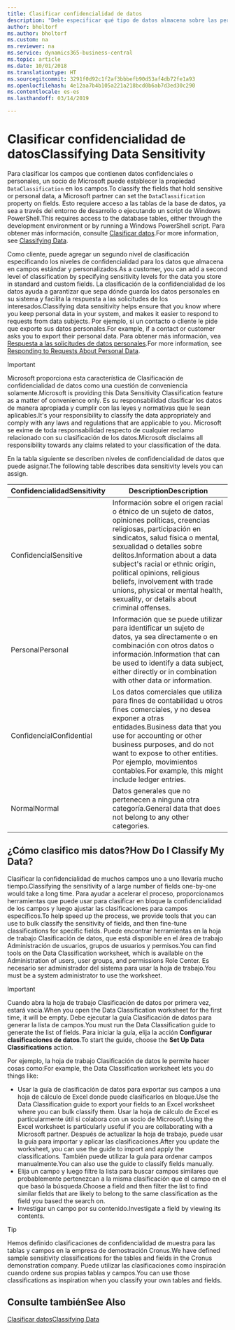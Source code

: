 ```yaml
---
title: Clasificar confidencialidad de datos
description: "Debe especificar qué tipo de datos almacena sobre las personas para que pueda responder a las solicitudes de los asuntos de datos."
author: bholtorf
ms.author: bholtorf
ms.custom: na
ms.reviewer: na
ms.service: dynamics365-business-central
ms.topic: article
ms.date: 10/01/2018
ms.translationtype: HT
ms.sourcegitcommit: 3291f0d92c1f2af3bbbefb90d53af4db72fe1a93
ms.openlocfilehash: 4e12aa7b4b105a221a218bcd0b6ab7d3ed30c290
ms.contentlocale: es-es
ms.lasthandoff: 03/14/2019

---
```


# <a name="classifying-data-sensitivity"></a><span data-ttu-id="5003f-103">Clasificar confidencialidad de datos</span><span class="sxs-lookup"><span data-stu-id="5003f-103">Classifying Data Sensitivity</span></span>
<span data-ttu-id="5003f-104">Para clasificar los campos que contienen datos confidenciales o personales, un socio de Microsoft puede establecer la propiedad ```DataClassification``` en los campos.</span><span class="sxs-lookup"><span data-stu-id="5003f-104">To classify the fields that hold sensitive or personal data, a Microsoft partner can set the ```DataClassification``` property on fields.</span></span> <span data-ttu-id="5003f-105">Esto requiere acceso a las tablas de la base de datos, ya sea a través del entorno de desarrollo o ejecutando un script de Windows PowerShell.</span><span class="sxs-lookup"><span data-stu-id="5003f-105">This requires access to the database tables, either through the development environment or by running a Windows PowerShell script.</span></span> <span data-ttu-id="5003f-106">Para obtener más información, consulte [Clasificar datos](https://docs.microsoft.com/en-us/dynamics-nav/classifying-data).</span><span class="sxs-lookup"><span data-stu-id="5003f-106">For more information, see [Classifying Data](https://docs.microsoft.com/en-us/dynamics-nav/classifying-data).</span></span>  

<span data-ttu-id="5003f-107">Como cliente, puede agregar un segundo nivel de clasificación especificando los niveles de confidencialidad para los datos que almacena en campos estándar y personalizados.</span><span class="sxs-lookup"><span data-stu-id="5003f-107">As a customer, you can add a second level of classification by specifying sensitivity levels for the data you store in standard and custom fields.</span></span> <span data-ttu-id="5003f-108">La clasificación de la confidencialidad de los datos ayuda a garantizar que sepa dónde guarda los datos personales en su sistema y facilita la respuesta a las solicitudes de los interesados.</span><span class="sxs-lookup"><span data-stu-id="5003f-108">Classifying data sensitivity helps ensure that you know where you keep personal data in your system, and makes it easier to respond to requests from data subjects.</span></span> <span data-ttu-id="5003f-109">Por ejemplo, si un contacto o cliente le pide que exporte sus datos personales.</span><span class="sxs-lookup"><span data-stu-id="5003f-109">For example, if a contact or customer asks you to export their personal data.</span></span> <span data-ttu-id="5003f-110">Para obtener más información, vea [Respuesta a las solicitudes de datos personales](admin-responding-to-requests-about-personal-data.md).</span><span class="sxs-lookup"><span data-stu-id="5003f-110">For more information, see [Responding to Requests About Personal Data](admin-responding-to-requests-about-personal-data.md).</span></span>

> [!Important]
> <span data-ttu-id="5003f-111">Microsoft proporciona esta característica de Clasificación de confidencialidad de datos como una cuestión de conveniencia solamente.</span><span class="sxs-lookup"><span data-stu-id="5003f-111">Microsoft is providing this Data Sensitivity Classification feature as a matter of convenience only.</span></span> <span data-ttu-id="5003f-112">Es su responsabilidad clasificar los datos de manera apropiada y cumplir con las leyes y normativas que le sean aplicables.</span><span class="sxs-lookup"><span data-stu-id="5003f-112">It's your responsibility to classify the data appropriately and comply with any laws and regulations that are applicable to you.</span></span> <span data-ttu-id="5003f-113">Microsoft se exime de toda responsabilidad respecto de cualquier reclamo relacionado con su clasificación de los datos.</span><span class="sxs-lookup"><span data-stu-id="5003f-113">Microsoft disclaims all responsibility towards any claims related to your classification of the data.</span></span>  

<span data-ttu-id="5003f-114">En la tabla siguiente se describen niveles de confidencialidad de datos que puede asignar.</span><span class="sxs-lookup"><span data-stu-id="5003f-114">The following table describes data sensitivity levels you can assign.</span></span>

|<span data-ttu-id="5003f-115">Confidencialidad</span><span class="sxs-lookup"><span data-stu-id="5003f-115">Sensitivity</span></span>|<span data-ttu-id="5003f-116">Description</span><span class="sxs-lookup"><span data-stu-id="5003f-116">Description</span></span>|
|----|----|
|<span data-ttu-id="5003f-117">Confidencial</span><span class="sxs-lookup"><span data-stu-id="5003f-117">Sensitive</span></span> | <span data-ttu-id="5003f-118">Información sobre el origen racial o étnico de un sujeto de datos, opiniones políticas, creencias religiosas, participación en sindicatos, salud física o mental, sexualidad o detalles sobre delitos.</span><span class="sxs-lookup"><span data-stu-id="5003f-118">Information about a data subject's racial or ethnic origin, political opinions, religious beliefs, involvement with trade unions, physical or mental health, sexuality, or details about criminal offenses.</span></span> |
|<span data-ttu-id="5003f-119">Personal</span><span class="sxs-lookup"><span data-stu-id="5003f-119">Personal</span></span> | <span data-ttu-id="5003f-120">Información que se puede utilizar para identificar un sujeto de datos, ya sea directamente o en combinación con otros datos o información.</span><span class="sxs-lookup"><span data-stu-id="5003f-120">Information that can be used to identify a data subject, either directly or in combination with other data or information.</span></span>|
|<span data-ttu-id="5003f-121">Confidencial</span><span class="sxs-lookup"><span data-stu-id="5003f-121">Confidential</span></span> | <span data-ttu-id="5003f-122">Los datos comerciales que utiliza para fines de contabilidad u otros fines comerciales, y no desea exponer a otras entidades.</span><span class="sxs-lookup"><span data-stu-id="5003f-122">Business data that you use for accounting or other business purposes, and do not want to expose to other entities.</span></span> <span data-ttu-id="5003f-123">Por ejemplo, movimientos contables.</span><span class="sxs-lookup"><span data-stu-id="5003f-123">For example, this might include ledger entries.</span></span>|
|<span data-ttu-id="5003f-124">Normal</span><span class="sxs-lookup"><span data-stu-id="5003f-124">Normal</span></span> | <span data-ttu-id="5003f-125">Datos generales que no pertenecen a ninguna otra categoría.</span><span class="sxs-lookup"><span data-stu-id="5003f-125">General data that does not belong to any other categories.</span></span>|

## <a name="how-do-i-classify-my-data"></a><span data-ttu-id="5003f-126">¿Cómo clasifico mis datos?</span><span class="sxs-lookup"><span data-stu-id="5003f-126">How Do I Classify My Data?</span></span>
<span data-ttu-id="5003f-127">Clasificar la confidencialidad de muchos campos uno a uno llevaría mucho tiempo.</span><span class="sxs-lookup"><span data-stu-id="5003f-127">Classifying the sensitivity of a large number of fields one-by-one would take a long time.</span></span> <span data-ttu-id="5003f-128">Para ayudar a acelerar el proceso, proporcionamos herramientas que puede usar para clasificar en bloque la confidencialidad de los campos y luego ajustar las clasificaciones para campos específicos.</span><span class="sxs-lookup"><span data-stu-id="5003f-128">To help speed up the process, we provide tools that you can use to bulk classify the sensitivity of fields, and then fine-tune classifications for specific fields.</span></span> <span data-ttu-id="5003f-129">Puede encontrar herramientas en la hoja de trabajo Clasificación de datos, que está disponible en el área de trabajo Administración de usuarios, grupos de usuarios y permisos.</span><span class="sxs-lookup"><span data-stu-id="5003f-129">You can find tools on the Data Classification worksheet, which is available on the Administration of users, user groups, and permissions Role Center.</span></span> <span data-ttu-id="5003f-130">Es necesario ser administrador del sistema para usar la hoja de trabajo.</span><span class="sxs-lookup"><span data-stu-id="5003f-130">You must be a system administrator to use the worksheet.</span></span>

> [!Important]
> <span data-ttu-id="5003f-131">Cuando abra la hoja de trabajo Clasificación de datos por primera vez, estará vacía.</span><span class="sxs-lookup"><span data-stu-id="5003f-131">When you open the Data Classification worksheet for the first time, it will be empty.</span></span> <span data-ttu-id="5003f-132">Debe ejecutar la guía Clasificación de datos para generar la lista de campos.</span><span class="sxs-lookup"><span data-stu-id="5003f-132">You must run the Data Classification guide to generate the list of fields.</span></span> <span data-ttu-id="5003f-133">Para iniciar la guía, elija la acción **Configurar clasificaciones de datos**.</span><span class="sxs-lookup"><span data-stu-id="5003f-133">To start the guide, choose the **Set Up Data Classifications** action.</span></span>

<span data-ttu-id="5003f-134">Por ejemplo, la hoja de trabajo Clasificación de datos le permite hacer cosas como:</span><span class="sxs-lookup"><span data-stu-id="5003f-134">For example, the Data Classification worksheet lets you do things like:</span></span>  

* <span data-ttu-id="5003f-135">Usar la guía de clasificación de datos para exportar sus campos a una hoja de cálculo de Excel donde puede clasificarlos en bloque.</span><span class="sxs-lookup"><span data-stu-id="5003f-135">Use the Data Classification guide to export your fields to an Excel worksheet where you can bulk classify them.</span></span> <span data-ttu-id="5003f-136">Usar la hoja de cálculo de Excel es particularmente útil si colabora con un socio de Microsoft.</span><span class="sxs-lookup"><span data-stu-id="5003f-136">Using the Excel worksheet is particularly useful if you are collaborating with a Microsoft partner.</span></span> <span data-ttu-id="5003f-137">Después de actualizar la hoja de trabajo, puede usar la guía para importar y aplicar las clasificaciones.</span><span class="sxs-lookup"><span data-stu-id="5003f-137">After you update the worksheet, you can use the guide to import and apply the classifications.</span></span> <span data-ttu-id="5003f-138">También puede utilizar la guía para ordenar campos manualmente.</span><span class="sxs-lookup"><span data-stu-id="5003f-138">You can also use the guide to classify fields manually.</span></span>  
* <span data-ttu-id="5003f-139">Elija un campo y luego filtre la lista para buscar campos similares que probablemente pertenezcan a la misma clasificación que el campo en el que basó la búsqueda.</span><span class="sxs-lookup"><span data-stu-id="5003f-139">Choose a field and then filter the list to find similar fields that are likely to belong to the same classification as the field you based the search on.</span></span>  
* <span data-ttu-id="5003f-140">Investigar un campo por su contenido.</span><span class="sxs-lookup"><span data-stu-id="5003f-140">Investigate a field by viewing its contents.</span></span>  

> [!Tip]
> <span data-ttu-id="5003f-141">Hemos definido clasificaciones de confidencialidad de muestra para las tablas y campos en la empresa de demostración Cronus.</span><span class="sxs-lookup"><span data-stu-id="5003f-141">We have defined sample sensitivity classifications for the tables and fields in the Cronus demonstration company.</span></span> <span data-ttu-id="5003f-142">Puede utilizar las clasificaciones como inspiración cuando ordene sus propias tablas y campos.</span><span class="sxs-lookup"><span data-stu-id="5003f-142">You can use those classifications as inspiration when you classify your own tables and fields.</span></span>

## <a name="see-also"></a><span data-ttu-id="5003f-143">Consulte también</span><span class="sxs-lookup"><span data-stu-id="5003f-143">See Also</span></span>
[<span data-ttu-id="5003f-144">Clasificar datos</span><span class="sxs-lookup"><span data-stu-id="5003f-144">Classifying Data</span></span>](https://docs.microsoft.com/en-us/dynamics-nav/classifying-data)  

